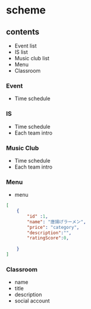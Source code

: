 # scheme
## contents
- Event list
- IS list
- Music club list
- Menu
- Classroom

### Event
- Time schedule
### IS
- Time schedule
- Each team intro

### Music Club
- Time schedule
- Each team intro

### Menu
- menu
``` JSON
[
	{
		"id" :1,
		"name": "唐揚げラーメン",
		"price": "category",
		"description":"",
		"ratingScore":0,
		
	}
]
```

### Classroom
- name
- title
- description
- social account